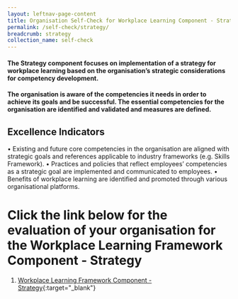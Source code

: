 ```yaml
---
layout: leftnav-page-content
title: Organisation Self-Check for Workplace Learning Component - Strategy
permalink: /self-check/strategy/
breadcrumb: strategy
collection_name: self-check
---
```


#### The Strategy component focuses on implementation of a strategy for workplace learning based on the organisation’s strategic considerations for competency development.

#### The organisation is aware of the competencies it needs in order to achieve its goals and be successful. The essential competencies for the organisation are identified and validated and measures are defined.

## Excellence Indicators
•	Existing and future core competencies in the organisation are aligned with strategic goals and references applicable to industry frameworks (e.g. Skills Framework).
•	Practices and policies that reflect employees’ competencies as a strategic goal are implemented and communicated to employees.
•	Benefits of workplace learning are identified and promoted through various organisational platforms.


# Click the link below for the evaluation of your organisation for the Workplace Learning Framework Component - Strategy

1. [Workplace Learning Framework Component - Strategy](https://form.gov.sg/5ee188455531ef001106677c){:target="_blank"}



